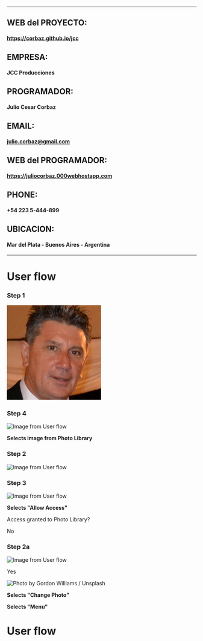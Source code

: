 *************************************

## WEB del PROYECTO:
#### https://corbaz.github.io/jcc

## EMPRESA: 
#### JCC Producciones

## PROGRAMADOR:
#### Julio Cesar Corbaz

## EMAIL:
#### julio.corbaz@gmail.com

## WEB del PROGRAMADOR:
#### https://juliocorbaz.000webhostapp.com

## PHONE:
#### +54 223 5-444-899

## UBICACION:
#### Mar del Plata - Buenos Aires - Argentina

*************************************


# User flow

### Step 1

![Image from User flow](https://github.com/corbaz/jcc/blob/master/assets/img/jcc.png?raw=true)

### Step 4

![Image from User flow](https://media.milanote.com/p/images/1F3UpA11XpIq9j/qbp/slider.png)

**Selects image from Photo Library**

### Step 2

![Image from User flow](https://media.milanote.com/p/images/1F3Uan11XpIq91/DyK/side-menu.png)

### Step 3

![Image from User flow](https://media.milanote.com/p/images/1F3Ua011XpIq90/o5a/grid.png)

**Selects "Allow Access"**

Access granted to Photo Library?

No

### Step 2a

![Image from User flow](https://media.milanote.com/p/images/1F3U9O11XpIq8Z/UKf/modal.png)

Yes

![Photo by [Gordon Williams](https://unsplash.com/@artifactflash?utm_source=milanote&utm_medium=referral&utm_campaign=api-credit) / [Unsplash](https://unsplash.com/?utm_source=milanote&utm_medium=referral&utm_campaign=api-credit)](https://images.unsplash.com/photo-1495351782115-621279f63f63?ixlib=rb-1.2.1&ixid=eyJhcHBfaWQiOjEyNTAyfQ?ixlib=rb-0.3.5&fm=jpg&crop=entropy&cs=tinysrgb&fit=max&w=800&q=70)

**Selects "Change Photo"**



**Selects "Menu"**

# User flow


